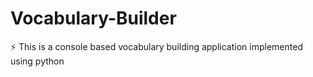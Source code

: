 # Vocabulary-Builder
:zap: This is a console based vocabulary building application implemented using python
